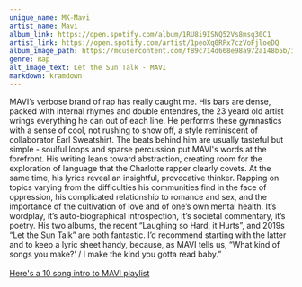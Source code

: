```yaml
---
unique_name: MK-Mavi
artist_name: Mavi
album_link: https://open.spotify.com/album/1RU8i9ISNQ52Vs8msq30C1
artist_link: https://open.spotify.com/artist/1peoXq0RPx7czVoFjloeDQ
album_image_path: https://mcusercontent.com/f89c714d668e98a972a148b5b/images/78609b92-92f2-5cd1-33df-d017b25f00e0.jpeg
genre: Rap
alt_image_text: Let the Sun Talk - MAVI
markdown: kramdown
---
```

MAVI’s verbose brand of rap has really caught me. His bars are dense, packed with internal rhymes and double entendres, the 23 yeard old artist wrings everything he can out of each line. He performs these gymnastics with a sense of cool, not rushing to show off, a style reminiscent of collaborator Earl Sweatshirt. The beats behind him are usually tasteful but simple - soulful loops and sparse percussion put MAVI's words at the forefront. His writing leans toward abstraction, creating room for the exploration of language that the Charlotte rapper clearly covets. At the same time, his lyrics reveal an insightful, provocative thinker. Rapping on topics varying from the difficulties his communities find in the face of oppression, his complicated relationship to romance and sex, and the importance of the cultivation of love and of one’s own mental health. It’s wordplay, it’s auto-biographical introspection, it’s societal commentary, it’s poetry. His two albums, the recent “Laughing so Hard, it Hurts”, and 2019s “Let the Sun Talk” are both fantastic. I’d recommend starting with the latter and to keep a lyric sheet handy, because, as MAVI tells us, “What kind of songs you make?’ / I make the kind you gotta read baby.” 
<br>
<br>
<a href="https://open.spotify.com/playlist/1FXu6xABLmCqeI6kbNJcHC?si=671b1f4f28b04f6b" style="mso-line-height-rule: exactly;-ms-text-size-adjust: 100%;-webkit-text-size-adjust: 100%;">Here's a 10 song intro to MAVI playlist</a>

